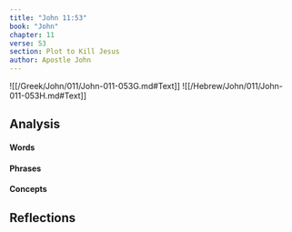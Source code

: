 ```yaml
---
title: "John 11:53"
book: "John"
chapter: 11
verse: 53
section: Plot to Kill Jesus
author: Apostle John
---
```

![[/Greek/John/011/John-011-053G.md#Text]]
![[/Hebrew/John/011/John-011-053H.md#Text]]

## Analysis

#### Words

#### Phrases

#### Concepts

## Reflections

